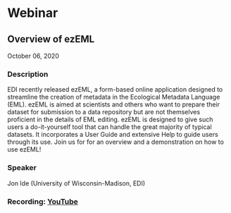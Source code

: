 # Webinar

## Overview of ezEML

October 06, 2020

### Description

EDI recently released ezEML, a form-based online application designed to streamline the creation of metadata in the Ecological Metadata Language (EML). ezEML is aimed at scientists and others who want to prepare their dataset for submission to a data repository but are not themselves proficient in the details of EML editing. ezEML is designed to give such users a do-it-yourself tool that can handle the great majority of typical datasets. It incorporates a User Guide and extensive Help to guide users through its use. Join us for for an overview and a demonstration on how to use ezEML!

### Speaker

Jon Ide (University of Wisconsin-Madison, EDI)

### Recording: [YouTube](https://youtu.be/2Q0ryNoYK4E)

<!-- Webinars -->

